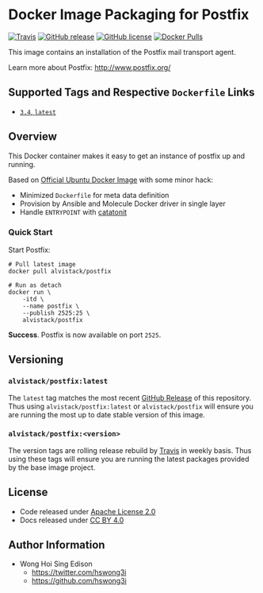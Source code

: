 # Docker Image Packaging for Postfix

[![Travis](https://img.shields.io/travis/com/alvistack/docker-postfix.svg)](https://travis-ci.com/alvistack/docker-postfix)
[![GitHub release](https://img.shields.io/github/release/alvistack/docker-postfix.svg)](https://github.com/alvistack/docker-postfix/releases)
[![GitHub license](https://img.shields.io/github/license/alvistack/docker-postfix.svg)](https://github.com/alvistack/docker-postfix/blob/master/LICENSE)
[![Docker Pulls](https://img.shields.io/docker/pulls/alvistack/postfix.svg)](https://hub.docker.com/r/alvistack/postfix/)

This image contains an installation of the Postfix mail transport agent.

Learn more about Postfix: <http://www.postfix.org/>

## Supported Tags and Respective `Dockerfile` Links

  - [`3.4`, `latest`](https://github.com/alvistack/docker-postfix/blob/master/molecule/3.4/Dockerfile.j2)

## Overview

This Docker container makes it easy to get an instance of postfix up and running.

Based on [Official Ubuntu Docker Image](https://hub.docker.com/_/ubuntu/) with some minor hack:

  - Minimized `Dockerfile` for meta data definition
  - Provision by Ansible and Molecule Docker driver in single layer
  - Handle `ENTRYPOINT` with [catatonit](https://github.com/openSUSE/catatonit)

### Quick Start

Start Postfix:

    # Pull latest image
    docker pull alvistack/postfix
    
    # Run as detach
    docker run \
        -itd \
        --name postfix \
        --publish 2525:25 \
        alvistack/postfix

**Success**. Postfix is now available on port `2525`.

## Versioning

### `alvistack/postfix:latest`

The `latest` tag matches the most recent [GitHub Release](https://github.com/alvistack/docker-postfix/releases) of this repository. Thus using `alvistack/postfix:latest` or `alvistack/postfix` will ensure you are running the most up to date stable version of this image.

### `alvistack/postfix:<version>`

The version tags are rolling release rebuild by [Travis](https://travis-ci.com/alvistack/docker-postfix) in weekly basis. Thus using these tags will ensure you are running the latest packages provided by the base image project.

## License

  - Code released under [Apache License 2.0](LICENSE)
  - Docs released under [CC BY 4.0](http://creativecommons.org/licenses/by/4.0/)

## Author Information

  - Wong Hoi Sing Edison
      - <https://twitter.com/hswong3i>
      - <https://github.com/hswong3i>
